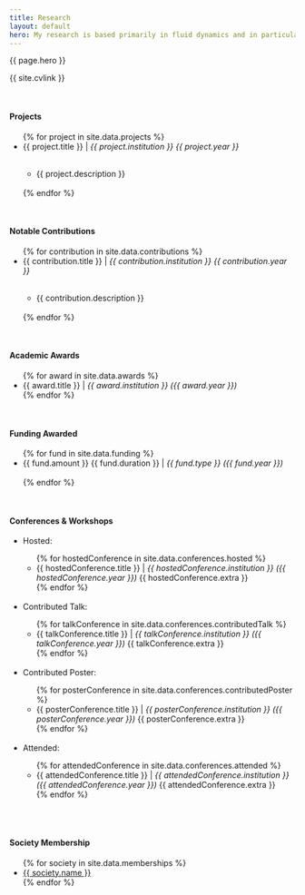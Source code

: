 ```yaml
---
title: Research
layout: default
hero: My research is based primarily in fluid dynamics and in particular hydrodynamic stability theory. I am interested in laminar flow control techniques and have looked at oscillatory flows over rotating disks and flat plates.
---
```


<p>{{ page.hero }}</p>

<p>{{ site.cvlink }}</p>
<br>

<h4>Projects</h4>
<ul>
  {% for project in site.data.projects %}
    <li>{{ project.title }} | <em>{{ project.institution }} {{ project.year }}</em></li>
  <ul><br/>
    <li>{{ project.description }}</li><br/>
  </ul>
  {% endfor %}
</ul>

<br/>

<h4>Notable Contributions</h4>
<ul>
  {% for contribution in site.data.contributions %}
    <li>{{ contribution.title }} | <em>{{ contribution.institution }} {{ contribution.year }}</em></li>
  <ul><br/>
    <li>{{ contribution.description }}</li><br/>
  </ul>
  {% endfor %}
</ul>

<br/>

<h4>Academic Awards</h4>
<ul style="list-style-type:disc">
  {% for award in site.data.awards %}
    <li>{{ award.title }} | <em>{{ award.institution }} ({{ award.year }})</em></li>
  {% endfor %}
</ul>

<br/>

<h4>Funding Awarded</h4>
<ul>
  {% for fund in site.data.funding %}
    <li>{{ fund.amount }} {{ fund.duration }} | <em>{{ fund.type }} ({{ fund.year }})</em></li><br/>
  {% endfor %}
</ul>

<br/>

<h4>Conferences &amp; Workshops</h4>
<ul>
  <li>Hosted:</li>
  <ul>
    {% for hostedConference in site.data.conferences.hosted %}
      <li>{{ hostedConference.title }} | <em> {{ hostedConference.institution }} ({{ hostedConference.year }})</em> {{ hostedConference.extra }}</li>
    {% endfor %}
  </ul>
  <br/>
  <li>Contributed Talk:</li>
    <ul>
    {% for talkConference in site.data.conferences.contributedTalk %}
      <li>{{ talkConference.title }} | <em> {{ talkConference.institution }} ({{ talkConference.year }})</em> {{ talkConference.extra }}</li>
    {% endfor %}
  </ul>
  <br/>
  <li>Contributed Poster:</li>
    <ul>
    {% for posterConference in site.data.conferences.contributedPoster %}
      <li>{{ posterConference.title }} | <em> {{ posterConference.institution }} ({{ posterConference.year }})</em> {{ posterConference.extra }}</li>
    {% endfor %}
  </ul>
  <br/>
  <li>Attended:</li>
    <ul>
    {% for attendedConference in site.data.conferences.attended %}
      <li>{{ attendedConference.title }} | <em> {{ attendedConference.institution }} ({{ attendedConference.year }})</em> {{ attendedConference.extra }}</li>
    {% endfor %}
  </ul>
  <br/>
</ul>

<br/>

<h4>Society Membership</h4>
<ul>
  {% for society in site.data.memberships %}
    <li><a href="{{ society.url }}" target="_blank">{{ society.name }}</a></li>
  {% endfor %}
</ul>
